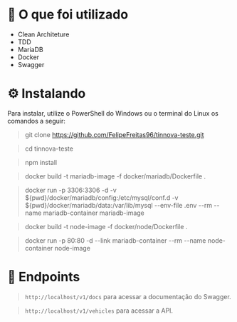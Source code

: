 # 🧠  O que foi utilizado

* Clean Architeture
* TDD
* MariaDB
* Docker
* Swagger

# ⚙️ Instalando

Para instalar, utilize o PowerShell do Windows ou o terminal do Linux os comandos a seguir:

> git clone https://github.com/FelipeFreitas96/tinnova-teste.git

> cd tinnova-teste

> npm install

> docker build -t mariadb-image -f docker/mariadb/Dockerfile .

> docker run -p 3306:3306 -d -v ${pwd}/docker/mariadb/config:/etc/mysql/conf.d -v ${pwd}/docker/mariadb/data:/var/lib/mysql --env-file .env --rm --name mariadb-container mariadb-image

> docker build -t node-image -f docker/node/Dockerfile .

> docker run -p 80:80 -d --link mariadb-container --rm --name node-container node-image

# 📍  Endpoints

> ```http://localhost/v1/docs``` para acessar a documentação do Swagger.

> ```http://localhost/v1/vehicles``` para acessar a API.